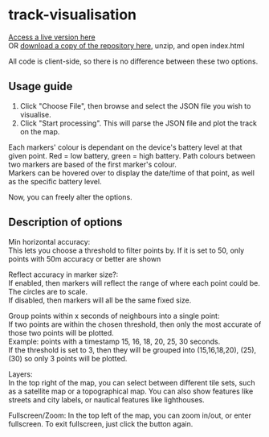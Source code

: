 # track-visualisation

[Access a live version here](https://tureptor.github.io/track-visualisation/)  
OR [download a copy of the repository here](https://github.com/tureptor/track-visualisation/archive/refs/heads/main.zip), unzip, and open index.html

All code is client-side, so there is no difference between these two options.

## Usage guide

1. Click "Choose File", then browse and select the JSON file you wish to visualise.
2. Click "Start processing". This will parse the JSON file and plot the track on the map.

Each markers' colour is dependant on the device's battery level at that given point. Red = low battery, green = high battery.  Path colours between two markers are based of the first marker's colour.  
Markers can be hovered over to display the date/time of that point, as well as the specific battery level.

Now, you can freely alter the options.

## Description of options

Min horizontal accuracy:  
This lets you choose a threshold to filter points by. If it is set to 50, only points with 50m accuracy or better are shown

Reflect accuracy in marker size?:  
If enabled, then markers will reflect the range of where each point could be. The circles are to scale.  
If disabled, then markers will all be the same fixed size.

Group points within x seconds of neighbours into a single point:  
If two points are within the chosen threshold, then only the most accurate of those two points will be plotted.  
Example: points with a timestamp 15, 16, 18, 20, 25, 30 seconds.  
If the threshold is set to 3, then they will be grouped into (15,16,18,20), (25), (30) so only 3 points will be plotted.  

Layers:  
In the top right of the map, you can select between different tile sets, such as a satellite map or a topographical map. You can also show features like streets and city labels, or nautical features like lighthouses.

Fullscreen/Zoom:
In the top left of the map, you can zoom in/out, or enter fullscreen. To exit fullscreen, just click the button again.

